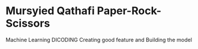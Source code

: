# Mursyied Qathafi Paper-Rock-Scissors
Machine Learning DICODING
Creating good feature and Building the model
